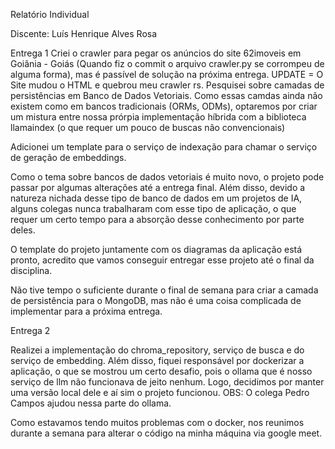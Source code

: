 Relatório Individual

Discente: Luís Henrique Alves Rosa  

Entrega 1
Criei o crawler para pegar os anúncios do site 62imoveis em Goiânia - Goiás (Quando fiz o commit o arquivo crawler.py se corrompeu de alguma forma), mas é passível de solução na próxima entrega. UPDATE = O Site mudou o HTML e quebrou meu crawler rs.
Pesquisei sobre camadas de persistências em Banco de Dados Vetoriais. Como essas camdas ainda não existem como em bancos tradicionais (ORMs, ODMs), optaremos por criar um mistura entre nossa prórpia implementação híbrida com a biblioteca llamaindex (o que requer um pouco de buscas não convencionais)

Adicionei um template para o serviço de indexação para chamar o serviço de geração de embeddings.


Como o tema sobre bancos de dados vetoriais é muito novo, o projeto pode passar por algumas alterações até a entrega final.
Além disso, devido a natureza nichada desse tipo de banco de dados em um projetos de IA, alguns colegas nunca trabalharam com esse tipo de aplicação, o que requer um certo tempo para a absorção desse conhecimento por parte deles.

O template do projeto juntamente com os diagramas da aplicação está pronto, acredito que vamos conseguir entregar esse projeto até o final da disciplina.

Não tive tempo o suficiente durante o final de semana para criar a camada de persistência para o MongoDB, mas não é uma coisa complicada de implementar para a próxima entrega.

Entrega 2

Realizei a implementação do chroma_repository, serviço de busca e do serviço de embedding. Além disso, fiquei responsável por dockerizar a aplicação, o que se mostrou um certo desafio, pois o ollama que é nosso serviço de llm não funcionava de jeito nenhum. Logo, decidimos por manter uma versão local dele e aí sim o projeto funcionou.
OBS: O colega Pedro Campos ajudou nessa parte do ollama.

Como estavamos tendo muitos problemas com o docker, nos reunimos durante a semana para alterar o código na minha máquina via google meet.





